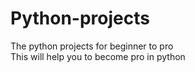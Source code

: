 # Python-projects
The python projects for beginner to pro
<br>
This will help you to become pro in python